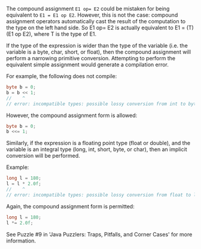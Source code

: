 The compound assignment `E1 op= E2` could be mistaken for being equivalent to
`E1 = E1 op E2`. However, this is not the case: compound assignment operators
automatically cast the result of the computation to the type on the left hand
side. So E1 op= E2 is actually equivalent to E1 = (T) (E1 op E2), where T is
the type of E1.

If the type of the expression is wider than the type of the
variable (i.e. the variable is a byte, char, short, or float), then the
compound assignment will perform a narrowing primitive conversion. Attempting
to perform the equivalent simple assignment would generate a compilation error.

For example, the following does not compile:

```java
byte b = 0;
b = b << 1;
//    ^
// error: incompatible types: possible lossy conversion from int to byte
```

However, the compound assignment form is allowed:

```java
byte b = 0;
b <<= 1;
```

Similarly, if the expression is a floating point type (float or double),
and the variable is an integral type (long, int, short, byte, or char), then
an implicit conversion will be performed.

Example:

```java
long l = 180;
l = l * 2.0f;
//    ^
// error: incompatible types: possible lossy conversion from float to long
```

Again, the compound assignment form is permitted:

```java
long l = 180;
l *= 2.0f;
```

See Puzzle #9 in 'Java Puzzlers: Traps, Pitfalls, and Corner Cases' for more
information.
